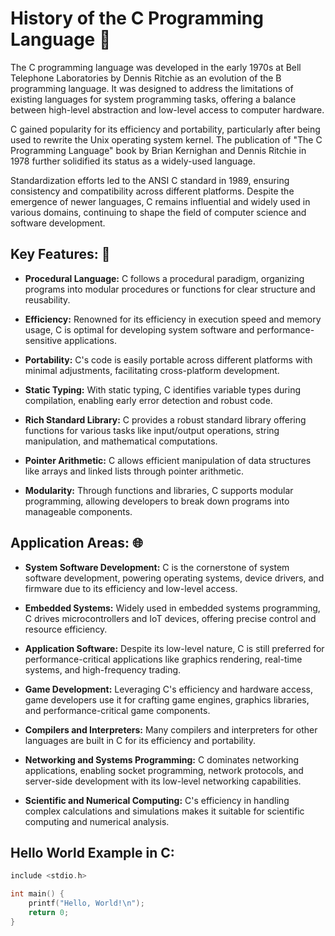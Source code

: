 # History of the C Programming Language 📜

The C programming language was developed in the early 1970s at Bell Telephone Laboratories by Dennis Ritchie as an evolution of the B programming language. It was designed to address the limitations of existing languages for system programming tasks, offering a balance between high-level abstraction and low-level access to computer hardware.

C gained popularity for its efficiency and portability, particularly after being used to rewrite the Unix operating system kernel. The publication of "The C Programming Language" book by Brian Kernighan and Dennis Ritchie in 1978 further solidified its status as a widely-used language.

Standardization efforts led to the ANSI C standard in 1989, ensuring consistency and compatibility across different platforms. Despite the emergence of newer languages, C remains influential and widely used in various domains, continuing to shape the field of computer science and software development.

## Key Features: 🔑

- **Procedural Language:** C follows a procedural paradigm, organizing programs into modular procedures or functions for clear structure and reusability.

- **Efficiency:** Renowned for its efficiency in execution speed and memory usage, C is optimal for developing system software and performance-sensitive applications.

- **Portability:** C's code is easily portable across different platforms with minimal adjustments, facilitating cross-platform development.

- **Static Typing:** With static typing, C identifies variable types during compilation, enabling early error detection and robust code.

- **Rich Standard Library:** C provides a robust standard library offering functions for various tasks like input/output operations, string manipulation, and mathematical computations.

- **Pointer Arithmetic:** C allows efficient manipulation of data structures like arrays and linked lists through pointer arithmetic.

- **Modularity:** Through functions and libraries, C supports modular programming, allowing developers to break down programs into manageable components.

## Application Areas: 🌐

- **System Software Development:** C is the cornerstone of system software development, powering operating systems, device drivers, and firmware due to its efficiency and low-level access.

- **Embedded Systems:** Widely used in embedded systems programming, C drives microcontrollers and IoT devices, offering precise control and resource efficiency.

- **Application Software:** Despite its low-level nature, C is still preferred for performance-critical applications like graphics rendering, real-time systems, and high-frequency trading.

- **Game Development:** Leveraging C's efficiency and hardware access, game developers use it for crafting game engines, graphics libraries, and performance-critical game components.

- **Compilers and Interpreters:** Many compilers and interpreters for other languages are built in C for its efficiency and portability.

- **Networking and Systems Programming:** C dominates networking applications, enabling socket programming, network protocols, and server-side development with its low-level networking capabilities.

- **Scientific and Numerical Computing:** C's efficiency in handling complex calculations and simulations makes it suitable for scientific computing and numerical analysis.

## Hello World Example in C:
```cpp
include <stdio.h>

int main() {
    printf("Hello, World!\n");
    return 0;
}

